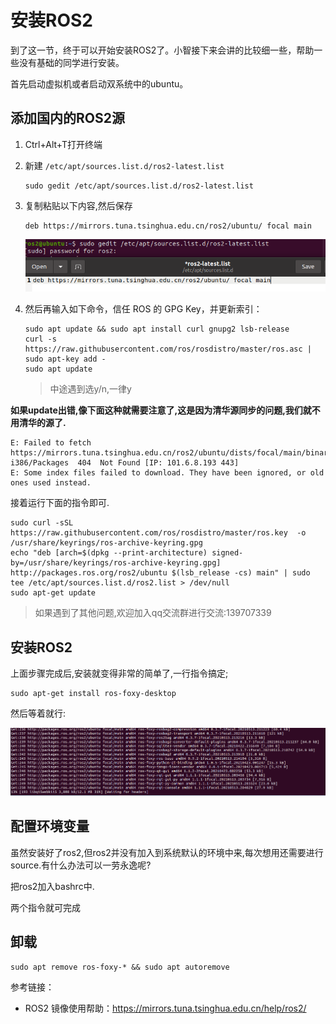 # 安装ROS2

到了这一节，终于可以开始安装ROS2了。小智接下来会讲的比较细一些，帮助一些没有基础的同学进行安装。

首先启动虚拟机或者启动双系统中的ubuntu。



## 添加国内的ROS2源

1. Ctrl+Alt+T打开终端

2. 新建 `/etc/apt/sources.list.d/ros2-latest.list`

   ```
   sudo gedit /etc/apt/sources.list.d/ros2-latest.list
   ```

3. 复制粘贴以下内容,然后保存

   ```
   deb https://mirrors.tuna.tsinghua.edu.cn/ros2/ubuntu/ focal main
   ```

   ![image-20210719200201557](2.3ROS2的安装/imgs/image-20210719200201557.png)

   

4. 然后再输入如下命令，信任 ROS 的 GPG Key，并更新索引：

   ```
   sudo apt update && sudo apt install curl gnupg2 lsb-release
   curl -s https://raw.githubusercontent.com/ros/rosdistro/master/ros.asc | sudo apt-key add -
   sudo apt update
   ```

   > 中途遇到选y/n,一律y



**如果update出错,像下面这种就需要注意了,这是因为清华源同步的问题,我们就不用清华的源了.**

```shell
E: Failed to fetch https://mirrors.tuna.tsinghua.edu.cn/ros2/ubuntu/dists/focal/main/binary-i386/Packages  404  Not Found [IP: 101.6.8.193 443]
E: Some index files failed to download. They have been ignored, or old ones used instead.
```

接着运行下面的指令即可.

```
sudo curl -sSL https://raw.githubusercontent.com/ros/rosdistro/master/ros.key  -o /usr/share/keyrings/ros-archive-keyring.gpg
echo "deb [arch=$(dpkg --print-architecture) signed-by=/usr/share/keyrings/ros-archive-keyring.gpg] http://packages.ros.org/ros2/ubuntu $(lsb_release -cs) main" | sudo tee /etc/apt/sources.list.d/ros2.list > /dev/null
sudo apt-get update
```

> 如果遇到了其他问题,欢迎加入qq交流群进行交流:139707339
>

## 安装ROS2

上面步骤完成后,安装就变得非常的简单了,一行指令搞定;

```
sudo apt-get install ros-foxy-desktop
```

然后等着就行:

![image-20210719205122068](2.3ROS2的安装/imgs/image-20210719205122068.png)





## 配置环境变量

虽然安装好了ros2,但ros2并没有加入到系统默认的环境中来,每次想用还需要进行source.有什么办法可以一劳永逸呢?

把ros2加入bashrc中.

两个指令就可完成









## 卸载

```
sudo apt remove ros-foxy-* && sudo apt autoremove
```

参考链接：

- ROS2 镜像使用帮助：https://mirrors.tuna.tsinghua.edu.cn/help/ros2/